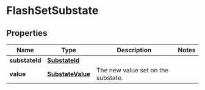 

# FlashSetSubstate


## Properties

| Name | Type | Description | Notes |
|------------ | ------------- | ------------- | -------------|
|**substateId** | [**SubstateId**](SubstateId.md) |  |  |
|**value** | [**SubstateValue**](SubstateValue.md) | The new value set on the substate. |  |



